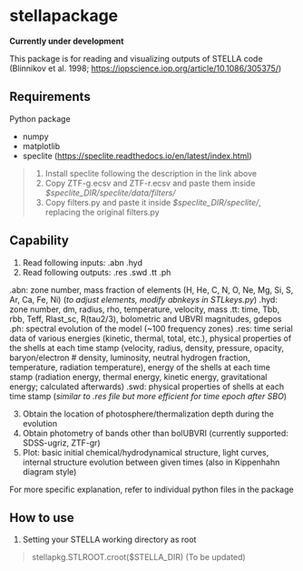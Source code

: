 # stellapackage

**Currently under development**

This package is for reading and visualizing outputs of STELLA code (Blinnikov et al. 1998; https://iopscience.iop.org/article/10.1086/305375/)

## Requirements

Python package
- numpy
- matplotlib
- speclite (https://speclite.readthedocs.io/en/latest/index.html)
> 1. Install speclite following the description in the link above
> 2. Copy ZTF-g.ecsv and ZTF-r.ecsv and paste them inside _$speclite_DIR/speclite/data/filters/_
> 3. Copy filters.py and paste it inside _$speclite_DIR/speclite/_, replacing the original filters.py


## Capability

1. Read following inputs: .abn .hyd
2. Read following outputs: .res .swd .tt .ph

.abn: zone number, mass fraction of elements (H, He, C, N, O, Ne, Mg, Si, S, Ar, Ca, Fe, Ni)
  (*to adjust elements, modify abnkeys in STLkeys.py*)
.hyd: zone number, dm, radius, rho, temperature, velocity, mass
.tt: time, Tbb, rbb, Teff, Rlast_sc, R(tau2/3), bolometric and UBVRI magnitudes, gdepos
.ph: spectral evolution of the model (~100 frequency zones)
.res: time serial data of various energies (kinetic, thermal, total, etc.), physical properties of the shells at each time stamp (velocity, radius, density, pressure, opacity, baryon/electron # density, luminosity, neutral hydrogen fraction, temperature, radiation temperature), energy of the shells at each time stamp (radiation energy, thermal energy, kinetic energy, gravitational energy; calculated afterwards)
.swd: physical properties of shells at each time stamp
  (*similar to .res file but more efficient for time epoch after SBO*)
  
3. Obtain the location of photosphere/thermalization depth during the evolution
4. Obtain photometry of bands other than bolUBVRI (currently supported: SDSS-ugriz, ZTF-gr)
5. Plot: basic initial chemical/hydrodynamical structure, light curves, internal structure evolution between given times (also in Kippenhahn diagram style)

For more specific explanation, refer to individual python files in the package


## How to use

1. Setting your STELLA working directory as root
> stellapkg.STLROOT.croot($STELLA_DIR)
(To be updated) 
